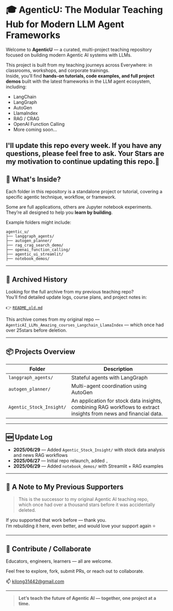 # 🎓 AgenticU: The Modular Teaching Hub for Modern LLM Agent Frameworks

Welcome to **AgenticU** — a curated, multi-project teaching repository focused on building modern Agentic AI systems with LLMs.

This project is built from my teaching journeys across Everywhere: in classrooms, workshops, and corporate trainings.  
Inside, you’ll find **hands-on tutorials, code examples, and full project demos** built with the latest frameworks in the LLM agent ecosystem, including:

- LangChain
- LangGraph
- AutoGen
- LlamaIndex
- RAG / CRAG
- OpenAI Function Calling
- More coming soon...

I'll update this repo every week. If you have any questions, please feel free to ask. Your Stars are my motivation to continue updating this repo.🤩 
---

## 🧩 What's Inside?

Each folder in this repository is a standalone project or tutorial, covering a specific agentic technique, workflow, or framework.

Some are full applications, others are Jupyter notebook experiments.  
They’re all designed to help you **learn by building**.

Example folders might include:

```
agentic_u/
├── langgraph_agents/
├── autogen_planner/
├── rag_crag_search_demo/
├── openai_function_calling/
├── agentic_ui_streamlit/
├── notebook_demos/
```

---

## 📜 Archived History

Looking for the full archive from my previous teaching repo?  
You’ll find detailed update logs, course plans, and project notes in:

👉 [`README_old.md`](.Old_README.md)

This archive comes from my original repo —  
`AgenticAI_LLMs_Amazing_courses_Langchain_LlamaIndex` — which once had over 25stars before deletion.

---

## 📦 Projects Overview   
| Folder | Description |
|--------|-------------|
| `langgraph_agents/` | Stateful agents with LangGraph |
| `autogen_planner/` | Multi-agent coordination using AutoGen |
| `Agentic_Stock_Insight/` | An application for stock data insights, combining RAG workflows to extract insights from news and financial data. |

<!-- Keep join -->

---

## 🆕 Update Log     
- **2025/06/29** — Added `Agentic_Stock_Insight/` with stock data analysis and news RAG workflows      
- **2025/06/27** — Initial repo relaunch, added ``, ``
- **2025/06/29** — Added `notebook_demos/` with Streamlit + RAG examples


---

## 🙌 A Note to My Previous Supporters

> This is the successor to my original Agentic AI teaching repo,  
> which once had over a thousand stars before it was accidentally deleted.

If you supported that work before — thank you.  
I’m rebuilding it here, even better, and would love your support again ⭐

---

## 🤝 Contribute / Collaborate

Educators, engineers, learners — all are welcome.

Feel free to explore, fork, submit PRs, or reach out to collaborate.

📫 kilong31442@gmail.com

---

> **Let’s teach the future of Agentic AI — together, one project at a time.**
